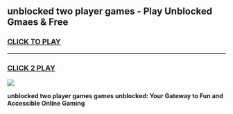 
## unblocked two player games - Play Unblocked Gmaes & Free
<h3>
<a href="https://premium.freeplayer.one?title=unblocked_two_player_games&ref=20F">CLICK TO PLAY</a></h3>
<hr>

<h3>
<a href="https://premium.freeplayer.one?title=unblocked_two_player_games&ref=20F">CLICK 2 PLAY</a>
  
</h3>

<a href="https://premium.freeplayer.one?title=unblocked_two_player_games&ref=20F/"><img src="https://clearcache.store/games.png"></a>


**unblocked two player games games unblocked: Your Gateway to Fun and Accessible Online Gaming**
